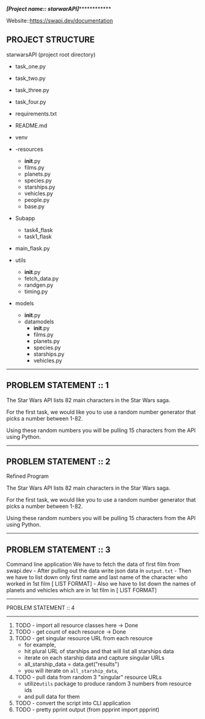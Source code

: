 

***********************[Project name:: starwarAPI]***********************************

Website::https://swapi.dev/documentation


PROJECT STRUCTURE
--------------------
starwarsAPI (project root directory)

  - task_one.py 
  - task_two.py
  - task_three.py
  - task_four.py
  - requirements.txt
  - README.md 
  - venv  
  - -resources
      - __init__.py
      - films.py
      - planets.py 
      - species.py
      - starships.py
      - vehicles.py
      - people.py
      - base.py
  - Subapp
      - task4_flask
      - task1_flask
  - main_flask.py

  - utils
      - __init__.py
      - fetch_data.py
      - randgen.py
      - timing.py
  - models
      - __init__.py
      - datamodels
          - __init__.py
          - films.py
          - planets.py 
          - species.py
          - starships.py
          - vehicles.py


----------------------
PROBLEM STATEMENT :: 1
----------------------
The Star Wars API lists 82 main characters in the Star Wars saga.

For the first task, we would like you to use a random number generator
that picks a number between 1-82.

Using these random numbers you will be pulling 15 characters
from the API using Python.
____________________________
PROBLEM STATEMENT :: 2
-----------------------------
Refined Program

The Star Wars API lists 82 main characters in the Star Wars saga.

For the first task, we would like you to use a random number generator
that picks a number between 1-82.

Using these random numbers you will be pulling 15 characters
from the API using Python.

____________________________
PROBLEM STATEMENT :: 3
-----------------------------
Command line application
 We have to fetch the data of first film from swapi.dev
    - After pulling out the data write json data in `output.txt`
        - Then we have to list down only first name and last name of the character who worked in 1st film [ LIST FORMAT]
        - Also we have to list down the names of planets and vehicles which are in 1st film in [ LIST FORMAT]

_______________________________
PROBLEM STATEMENT :: 4
______________________________

1. TODO - import all resource classes here -> Done
2. TODO - get count of each resource       -> Done
3. TODO - get singular resource URL from each resource
    - for example,
    - hit plural URL of starships and that will list all starships data
    - iterate on each starship data and capture singular URLs
    - all_starship_data = data.get("results")
    - you will iterate on `all_starship_data`,
4. TODO - pull data from random 3 "singular" resource URLs
    - utilize`utils` package to produce random 3 numbers from resource ids
    - and pull data for them
5. TODO - convert the script into CLI application
6. TODO - pretty pprint output (from ppprint import ppprint)



